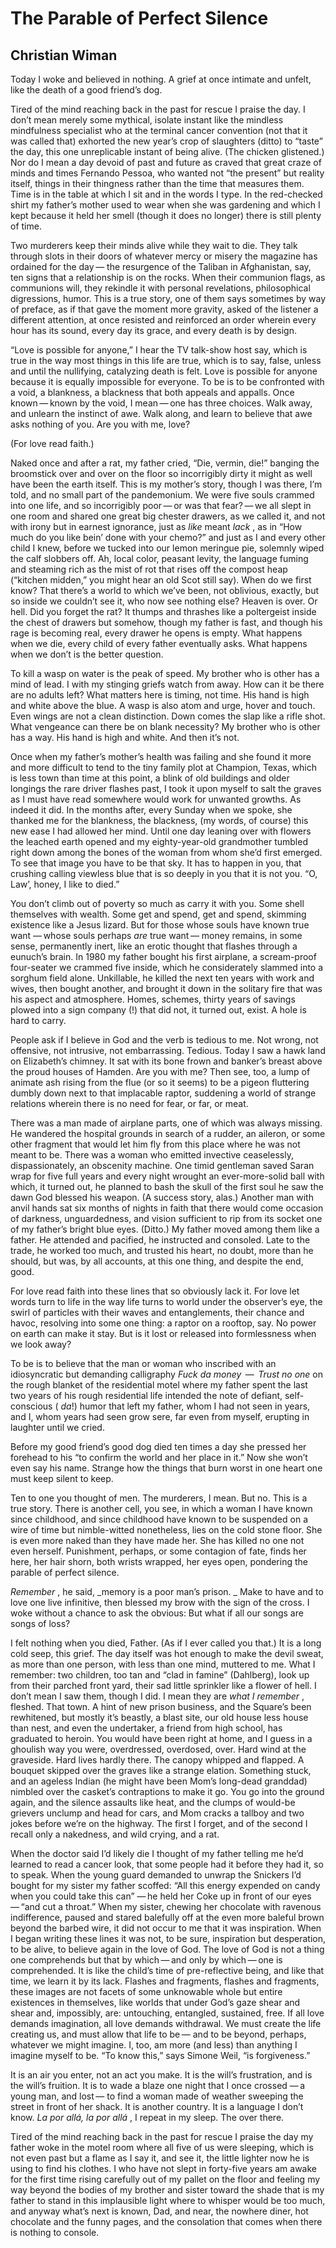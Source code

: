 # The Parable of Perfect Silence
## Christian Wiman
Today I woke and believed in nothing.
A grief at once intimate and unfelt,
like the death of a good friend’s dog.


Tired of the mind reaching back in the past for rescue
I praise the day.
I don’t mean merely some mythical, isolate instant
like the mindless mindfulness specialist
who at the terminal cancer convention
(not that it was called that)
exhorted the new year’s crop of slaughters
(ditto)
to “taste” the day, this one unreplicable instant of being alive.
(The chicken glistened.)
Nor do I mean a day devoid of past and future
as craved that great craze of minds and times Fernando Pessoa,
who wanted not “the present” but reality itself,
things in their thingness rather than the time that measures them.
Time is in the table at which I sit and in the words I type.
In the red-checked shirt my father’s mother used to wear
when she was gardening and which I kept
because it held her smell (though it does no longer)
there is still plenty of time.


Two murderers keep their minds alive
while they wait to die.
They talk through slots in their doors
of whatever mercy or misery
the magazine has ordained for the day —
the resurgence of the Taliban in Afghanistan, say,
ten signs that a relationship is on the rocks.
When their communion flags, as communions will,
they rekindle it with personal revelations, philosophical digressions,
humor. This is a true story,
one of them says sometimes by way of preface,
as if that gave the moment more gravity,
asked of the listener a different attention,
at once resisted and reinforced an order
wherein every hour has its sound, every day its grace,
and every death is by design.


“Love is possible for anyone,” I hear the TV talk-show host say,
which is true in the way most things in this life are true,
which is to say, false,
unless and until the nullifying, catalyzing death is felt.
Love is possible for anyone
because it is equally impossible for everyone.
To be is to be confronted with a void,
a blankness, a blackness that both appeals and appalls.
Once known — known by the void, I mean — one has three choices.
Walk away, and unlearn the instinct of awe.
Walk along, and learn to believe that awe asks nothing of you.
Are you with me, love?



(For love read faith.)



Naked once and after a rat, my father cried, “Die, vermin, die!”
banging the broomstick over and over on the floor
so incorrigibly dirty it might as well have been the earth itself.
This is my mother’s story, though I was there, I’m told,
and no small part of the pandemonium.
We were five souls crammed into one life,
and so incorrigibly poor — or was that fear? — we all slept in one room
and shared one great big chester drawers, as we called it,
and not with irony but in earnest ignorance,
just as _like_ meant _lack_ , as in
“How much do you like bein’ done with your chemo?”
and just as I and every other child I knew,
before we tucked into our lemon meringue pie,
solemnly wiped the calf slobbers off.
Ah, local color, peasant levity, the language fuming and steaming
rich as the mist of rot that rises off the compost heap
(“kitchen midden,” you might hear an old Scot still say).
When do we first know? That there’s a world
to which we’ve been, not oblivious, exactly,
but so inside we couldn’t see it, who now see nothing else?
Heaven is over. Or hell.
Did you forget the rat?
It thumps and thrashes like a poltergeist inside
the chest of drawers but somehow, though my father is fast,
and though his rage is becoming real, every drawer he opens
is empty. What happens when we die,
every child of every father eventually asks.
What happens when we don’t
is the better question.


To kill a wasp on water is the peak of speed.
My brother who is other has a mind of lead.
I with my stinging griefs watch from away.
How can it be there are no adults left?
What matters here is timing, not time.
His hand is high and white above the blue.
A wasp is also atom and urge, hover and touch.
Even wings are not a clean distinction.
Down comes the slap like a rifle shot.
What vengeance can there be on blank necessity?
My brother who is other has a way.
His hand is high and white. And then it’s not.



Once when my father’s mother’s health was failing
and she found it more and more difficult to tend
to the tiny family plot at Champion, Texas,
which is less town than time at this point,
a blink of old buildings and older longings the rare driver
flashes past, I took it upon myself to salt the graves
as I must have read somewhere would work for unwanted growths.
As indeed it did.
In the months after, every Sunday when we spoke,
she thanked me for the blankness, the blackness,
(my words, of course)
this new ease I had allowed her mind.
Until one day leaning over with flowers the leached earth
opened and my eighty-year-old grandmother
tumbled right down among the bones
of the woman from whom she’d first emerged.
To see that image you have to be that sky.
It has to happen in you, that crushing calling viewless blue
that is so deeply in you that it is not you.
“O, Law’, honey, I like to died.”


You don’t climb out of poverty so much as carry it with you.
Some shell themselves with wealth.
Some get and spend, get and spend, skimming existence like a Jesus lizard.
But for those whose souls have known true want
— whose souls perhaps _are_ true want —
money remains, in some sense, permanently inert,
like an erotic thought that flashes through a eunuch’s brain.
In 1980 my father bought his first airplane,
a scream-proof four-seater we crammed five inside,
which he considerately slammed into a sorghum field alone.
Unkillable, he killed the next ten years with work and wives,
then bought another, and brought it down in the solitary fire
that was his aspect and atmosphere. Homes, schemes,
thirty years of savings plowed into a sign company (!)
that did not, it turned out, exist.
A hole is hard to carry.


People ask if I believe in God and the verb is tedious to me.
Not wrong, not offensive, not intrusive, not embarrassing.
Tedious.
Today I saw a hawk land on Elizabeth’s chimney.
It sat with its bone frown and banker’s breast
above the proud houses of Hamden.
Are you with me? Then see,
too, a lump of animate ash rising from the flue
(or so it seems) to be a pigeon
fluttering dumbly down
next to that implacable raptor,
suddening a world of strange relations
wherein there is no need for fear, or far,
or meat.


There was a man made of airplane parts,
one of which was always missing.
He wandered the hospital grounds in search of a rudder,
an aileron, or some other fragment
that would let him fly from this place
where he was not meant to be.
There was a woman who emitted invective
ceaselessly, dispassionately, an obscenity machine.
One timid gentleman saved Saran wrap for five full years
and every night wrought an ever-more-solid ball
with which, it turned out, he planned to bash the skull
of the first soul he saw the dawn God blessed his weapon.
(A success story, alas.)
Another man with anvil hands sat six months of nights in faith
that there would come occasion of darkness, unguardedness, and vision
sufficient to rip from its socket one of my father’s bright blue eyes.
(Ditto.)
My father moved among them like a father.
He attended and pacified, he instructed and consoled.
Late to the trade, he worked too much,
and trusted his heart, no doubt, more than he should,
but was, by all accounts, at this one thing, and despite the end, good.


For love read faith
into these lines that so obviously lack it.
For love let words turn to life
in the way life turns to world
under the observer’s eye, the swirl
of particles with their waves and entanglements,
their chance and havoc, resolving
into some one thing:
a raptor on a rooftop, say.
No power on earth can make it stay.
But is it lost or released into formlessness
when we look away?


To be is to believe
that the man or woman
who inscribed with an idiosyncratic but demanding calligraphy
 _Fuck da money_  —  _Trust no one_
on the rough blanket of the residential motel
where my father spent the last two years of his rough residential life
intended the note of defiant, self-conscious ( _da_!) humor
that left my father, whom I had not seen in years,
and I, whom years had seen grow sere, far even from myself,
erupting in laughter until we cried.


Before my good friend’s good dog died
ten times a day she pressed her forehead to his
“to confirm the world and her place in it.”
Now she won’t even say his name.
Strange how the things that burn worst in one heart
one must keep silent to keep.


Ten to one you thought of men.
The murderers, I mean.
But no. This is a true story.
There is another cell, you see,
in which a woman I have known since childhood,
and since childhood have known to be
suspended on a wire of time but nimble-witted nonetheless,
lies on the cold stone floor.
She is even more naked than they have made her.
She has killed no one not even herself.
Punishment, perhaps, or some contagion of fate, finds her here,
her hair shorn, both wrists wrapped, her eyes open,
pondering the parable of perfect silence.


 _Remember_ , he said, _memory is a poor man’s prison.
_
Make to have and to love one live infinitive,
then blessed my brow with the sign of the cross.
I woke without a chance to ask the obvious:
But what if all our songs are songs of loss?


I felt nothing when you died, Father.
(As if I ever called you that.)
It is a long cold seep, this grief.
The day itself was hot enough to make the devil sweat,
as more than one person, with less than one mind, muttered to me.
What I remember: two children, too tan
and “clad in famine” (Dahlberg), look up
from their parched front yard,
their sad little sprinkler like a flower of hell.
I don’t mean I saw them, though I did.
I mean they are _what I remember_ , fleshed.
That town. A hint of new prison business,
and the Square’s been rewhitened,
but mostly it’s beastly, a blast site,
our old house less house than nest,
and even the undertaker, a friend
from high school, has graduated to heroin.
You would have been right at home,
and I guess in a ghoulish way you were,
overdressed, overdosed, over.
Hard wind at the graveside. Hard lives hardly there.
The canopy whipped and flapped.
A bouquet skipped over the graves like a strange elation.
Something stuck, and an ageless Indian
(he might have been Mom’s long-dead granddad)
nimbled over the casket’s contraptions to make it go. You go
into the ground again, and the silence assaults
like heat, and the clumps of would-be grievers unclump
and head for cars, and Mom cracks
a tallboy and two jokes before we’re on the highway.
The first I forget, and of the second I recall only a nakedness, and wild
crying,
and a rat.


When the doctor said I’d likely die I thought of my father
telling me he’d learned to read a cancer look,
that some people had it before they had it, so to speak.
When the young guard demanded to unwrap the Snickers
I’d bought for my sister my father scoffed:
“All this energy expended on candy when you could take this can”
— he held her Coke up in front of our eyes — “and cut a throat.”
When my sister, chewing her chocolate with ravenous indifference,
paused and stared balefully off at the even more baleful brown
beyond the barbed wire, it did not occur to me
that it was inspiration. When I began writing these lines
it was not, to be sure, inspiration but desperation,
to be alive, to believe again in the love of God.
The love of God is not a thing one comprehends
but that by which — and only by which — one is comprehended.
It is like the child’s time of pre-reflective being,
and like that time, we learn it by its lack.
Flashes and fragments, flashes and fragments,
these images are not facets of some unknowable whole
but entire existences in themselves, like worlds
that under God’s gaze shear and shear and, impossibly, are:
untouching, entangled, sustained, free.
If all love demands imagination, all love demands withdrawal.
We must create the life creating us, and must allow that life to be —
and to be beyond, perhaps, whatever we might imagine.
I, too, am more (and less)
than anything I imagine myself to be.
“To know this,” says Simone Weil, “is forgiveness.”


It is an air you enter, not an act you make.
It is the will’s frustration, and is the will’s fruition.
It is to wade a blaze one night that I once crossed
— a young man, and lost —
to find a woman made of weather
sweeping the street in front of her shack.
It is another country.
It is a language I don’t know.
 _La por allá, la por allá_ , I repeat in my sleep.
The over there.


Tired of the mind reaching back in the past for rescue
I praise the day
my father woke in the motel room where all five of us were sleeping,
which is not even past but a flame as I say it,
and see it, the little lighter now he is using to find his clothes.
I who have not slept in forty-five years am awake for the first time
rising carefully out of my pallet on the floor
and feeling my way beyond the bodies of my brother and sister
toward the shade that is my father
to stand in this implausible light where to whisper would be too much,
and anyway what’s next is known, Dad, and near,
the nowhere diner, hot chocolate and the funny pages,
and the consolation that comes when there is nothing to console.